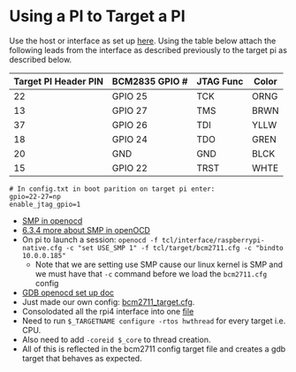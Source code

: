 # Using a PI to Target a PI

Use the host or interface as set up [here](./Init_PI_JTAG_Test.md). Using the table below attach the following leads from the interface as described previously to the target pi as described below.

| Target PI Header PIN | BCM2835 GPIO # | JTAG Func | Color |
| --- | --- | --- | --- |
| 22 | GPIO 25 |  TCK | ORNG |
| 13 | GPIO 27 |  TMS | BRWN |
| 37 | GPIO 26 |  TDI | YLLW |
| 18 | GPIO 24 |  TDO | GREN |
| 20 |   GND   |  GND | BLCK |
| 15 | GPIO 22 | TRST | WHTE |

```
# In config.txt in boot parition on target pi enter:
gpio=22-27=np
enable_jtag_gpio=1
```

* [SMP in openocd](https://openocd.org/doc/html/GDB-and-OpenOCD.html#usingopenocdsmpwithgdb)
* [6.3.4 more about SMP in openOCD](https://openocd.org/doc/html/Config-File-Guidelines.html)
* On pi to launch a session: `openocd -f tcl/interface/raspberrypi-native.cfg -c "set USE_SMP 1" -f tcl/target/bcm2711.cfg -c "bindto 10.0.0.185"`
    * Note that we are setting use SMP cause our linux kernel is SMP and we must have that `-c` command before we load the `bcm2711.cfg` config
* [GDB openocd set up doc](https://openocd.org/doc/html/Server-Configuration.html)
* Just made our own config: [bcm2711_target.cfg](./openocd_config/bcm2711_target.cfg).
* Consolodated all the rpi4 interface into one [file](./openocd_config/rpi4_interface.cfg)
* Need to run `$_TARGETNAME configure -rtos hwthread` for every target i.e. CPU.
* Also need to add `-coreid $_core` to thread creation.
* All of this is reflected in the bcm2711 config target file and creates a gdb target that behaves as expected.